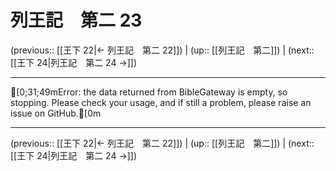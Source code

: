 # 列王記　第二 23

(previous:: [[王下 22|← 列王記　第二 22]]) | (up:: [[列王記　第二]]) | (next:: [[王下 24|列王記　第二 24 →]])

***
[0;31;49mError: the data returned from BibleGateway is empty, so stopping. Please check your usage, and if still a problem, please raise an issue on GitHub.[0m

***

(previous:: [[王下 22|← 列王記　第二 22]]) | (up:: [[列王記　第二]]) | (next:: [[王下 24|列王記　第二 24 →]])
